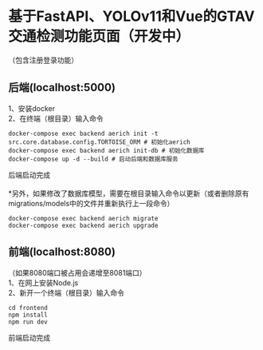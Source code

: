 # 基于FastAPI、YOLOv11和Vue的GTAV交通检测功能页面（开发中）
（包含注册登录功能）
## 后端(localhost:5000)
1、安装docker\
2、在终端（根目录）输入命令
```
docker-compose exec backend aerich init -t src.core.database.config.TORTOISE_ORM # 初始化aerich
docker-compose exec backend aerich init-db # 初始化数据库
docker-compose up -d --build # 启动后端和数据库服务
```
后端启动完成\
\
*另外，如果修改了数据库模型，需要在根目录输入命令以更新（或者删除原有migrations/models中的文件并重新执行上一段命令）
```
docker-compose exec backend aerich migrate
docker-compose exec backend aerich upgrade
```
## 前端(localhost:8080)
（如果8080端口被占用会递增至8081端口）\
1、在网上安装Node.js\
2、新开一个终端（根目录）输入命令
```
cd frontend
npm install
npm run dev
```
前端启动完成
